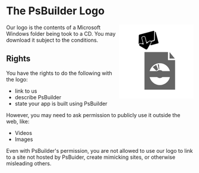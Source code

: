 # The PsBuilder Logo
<img src="./97984807.png" align="right"></img>
Our logo is the contents of a Microsoft Windows folder being took to a CD. You may download it subject to the conditions.



## Rights
You have the rights to do the following with the logo:
* link to us
* describe PsBuilder
* state your app is built using PsBuilder

However, you may need to ask permission to publicly use it outside the web, like:
* Videos
* Images

Even with PsBuilder's permission, you are not allowed to use our logo to link to a site not hosted by PsBuider,
create mimicking sites, or otherwise misleading others.
